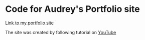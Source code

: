# Code for Audrey's Portfolio site

[Link to my portfolio site](http://audrey35.github.io/)  

The site was created by following tutorial on [YouTube](https://www.youtube.com/watch?v=_xkSvufmjEs)
